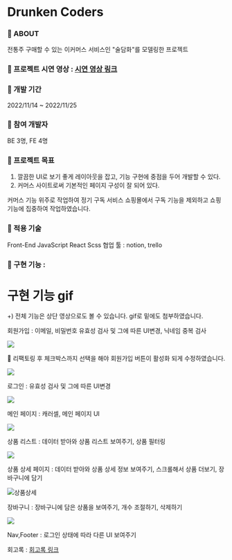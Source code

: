 # Drunken Coders

### 📍 ABOUT
전통주 구매할 수 있는 이커머스 서비스인 "술담화"를 모델링한 프로젝트

### 📍 프로젝트 시연 영상 : [시연 영상 링크](https://vimeo.com/824779453?activityReferer=1)

### 📍 개발 기간

2022/11/14 ~ 2022/11/25

### 📍 참여 개발자
BE 3명, FE 4명

### 📍 프로젝트 목표

1) 깔끔한 UI로 보기 좋게 레이아웃을 잡고, 기능 구현에 중점을 두어 개발할 수 있다.
2) 커머스 사이트로써 기본적인 페이지 구성이 잘 되어 있다.

커머스 기능 위주로 작업하여 정기 구독 서비스 쇼핑몰에서 
구독 기능을 제외하고 쇼핑 기능에 집중하여 작업하였습니다.

### 📍 적용 기술

Front-End
JavaScript React Scss
협업 툴 : notion, trello

### 📍 구현 기능 :

# 구현 기능 gif

+) 전체 기능은 상단 영상으로도 볼 수 있습니다. gif로 밑에도 첨부하였습니다.

회원가입 : 이메일, 비밀번호 유효성 검사 및 그에 따른 UI변경, 닉네임 중복 검사

![](https://velog.velcdn.com/images/yellowbutter0327/post/0e097127-9c41-4e96-bfcb-973f339afd65/image.gif)

📍 리팩토링 후 체크박스까지 선택을 해야 회원가입 버튼이 활성화 되게 수정하였습니다.

![](https://velog.velcdn.com/images/yellowbutter0327/post/978d69f1-20df-4539-ac03-8cfb55ad0dd6/image.gif)

로그인 : 유효성 검사 및 그에 따른 UI변경

![](https://velog.velcdn.com/images/yellowbutter0327/post/dc33f30b-e622-41ab-b2da-5a8d27c38486/image.gif)

메인 페이지 : 캐러셀, 메인 페이지 UI

![](https://velog.velcdn.com/images/yellowbutter0327/post/1c19fa88-c6b5-4127-93c9-a86fc3549375/image.gif)

상품 리스트 : 데이터 받아와 상품 리스트 보여주기, 상품 필터링

![](https://velog.velcdn.com/images/yellowbutter0327/post/4a3b1b11-7229-4836-87eb-422e7f6254f3/image.gif)


상품 상세 페이지 : 데이터 받아와 상품 상세 정보 보여주기, 스크롤해서 상품 더보기, 장바구니에 담기

![상품상세](https://github.com/yellowbutter0327/39-1st-drunkenCoders-frontend/assets/103365467/2b5b997e-1a2f-4d5e-99fb-2a11c7afa428)


장바구니 : 장바구니에 담은 상품을 보여주기, 개수 조절하기, 삭제하기

![](https://velog.velcdn.com/images/yellowbutter0327/post/800d5a0c-f9a9-4fb1-98d9-aec9ce0c419a/image.gif)

Nav,Footer : 로그인 상태에 따라 다른 UI 보여주기


회고록 : [회고록 링크](https://velog.io/@yellowbutter0327/wecode-1%EC%B0%A8-%ED%94%84%EB%A1%9C%EC%A0%9D%ED%8A%B8-%ED%9A%8C%EA%B3%A0)


